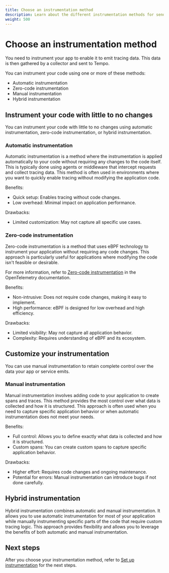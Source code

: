 ```yaml
---
title: Choose an instrumentation method
description: Learn about the different instrumentation methods for sending traces to Tempo.
weight: 500
---
```


# Choose an instrumentation method

You need to instrument your app to enable it to emit tracing data.
This data is then gathered by a collector and sent to Tempo.

You can instrument your code using one or more of these methods:

*  Automatic instrumentation
*  Zero-code instrumentation
*  Manual instrumentation
*  Hybrid instrumentation

## Instrument your code with little to no changes

You can instrument your code with little to no changes using automatic instrumentation, zero-code instrumentation, or hybrid instrumentation.

### Automatic instrumentation

Automatic instrumentation is a method where the instrumentation is applied automatically to your code without requiring any changes to the code itself. This is typically done using agents or middleware that intercept requests and collect tracing data.
This method is often used in environments where you want to quickly enable tracing without modifying the application code.

Benefits:
- Quick setup: Enables tracing without code changes.
- Low overhead: Minimal impact on application performance.

Drawbacks:
- Limited customization: May not capture all specific use cases.

### Zero-code instrumentation

Zero-code instrumentation is a method that uses eBPF technology to instrument your application without requiring any code changes. This approach is particularly useful for applications where modifying the code isn't feasible or desirable.

For more information, refer to  [Zero-code instrumentation](https://opentelemetry.io/docs/concepts/instrumentation/zero-code/) in the OpenTelemetry documentation.

Benefits:
- Non-intrusive: Does not require code changes, making it easy to implement.
- High performance: eBPF is designed for low overhead and high efficiency.

Drawbacks:
- Limited visibility: May not capture all application behavior.
- Complexity: Requires understanding of eBPF and its ecosystem.

## Customize your instrumentation

You can use manual instrumentation to retain complete control over the data your app or service emits.

### Manual instrumentation

Manual instrumentation involves adding code to your application to create spans and traces. This method provides the most control over what data is collected and how it is structured.
This approach is often used when you need to capture specific application behavior or when automatic instrumentation does not meet your needs.

Benefits:

- Full control: Allows you to define exactly what data is collected and how it is structured.
- Custom spans: You can create custom spans to capture specific application behavior.

Drawbacks:

- Higher effort: Requires code changes and ongoing maintenance.
- Potential for errors: Manual instrumentation can introduce bugs if not done carefully.

## Hybrid instrumentation

Hybrid instrumentation combines automatic and manual instrumentation. It allows you to use automatic instrumentation for most of your application while manually instrumenting specific parts of the code that require custom tracing logic.
This approach provides flexibility and allows you to leverage the benefits of both automatic and manual instrumentation.

## Next steps

After you choose your instrumentation method, refer to [Set up instrumentation](/docs/tempo/<TEMPO_VERSION>/instrument-send/set-up-instrumentation/) for the next steps.